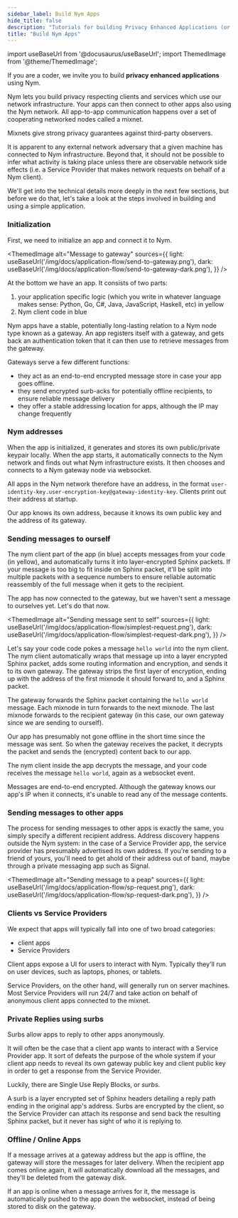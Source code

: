 ```yaml
---
sidebar_label: Build Nym Apps
hide_title: false
description: "Tutorials for building Privacy Enhanced Applications (or integrating existing apps with Nym)"
title: "Build Nym Apps"
---
```


import useBaseUrl from '@docusaurus/useBaseUrl';
import ThemedImage from '@theme/ThemedImage';

If you are a coder, we invite you to build **privacy enhanced applications** using Nym.

Nym lets you build privacy respecting clients and services which use our network infrastructure. Your apps can then connect to other apps also using the Nym network. All app-to-app communication happens over a set of cooperating networked nodes called a mixnet.

Mixnets give strong privacy guarantees against third-party observers.

It is apparent to any external network adversary that a given machine has connected to Nym infrastructure. Beyond that, it should not be possible to infer what activity is taking place unless there are observable network side effects (i.e. a Service Provider that makes network requests on behalf of a Nym client).

We'll get into the technical details more deeply in the next few sections, but before we do that, let's take a look at the steps involved in building and using a simple application.

### Initialization

First, we need to initialize an app and connect it to Nym.

<!-- ![send to gateway](/img/docs/application-flow/send-to-gateway.png) -->
<ThemedImage
  alt="Message to gateway"
  sources={{
    light: useBaseUrl('/img/docs/application-flow/send-to-gateway.png'),
    dark: useBaseUrl('/img/docs/application-flow/send-to-gateway-dark.png'),
  }}
/>

At the bottom we have an app. It consists of two parts:

1. your application specific logic (which you write in whatever language makes sense: Python, Go, C#, Java, JavaScript, Haskell, etc) in yellow
2. Nym client code in blue

Nym apps have a stable, potentially long-lasting relation to a Nym node type known as a gateway. An app registers itself with a gateway, and gets back an authentication token that it can then use to retrieve messages from the gateway.

Gateways serve a few different functions:

- they act as an end-to-end encrypted message store in case your app goes offline.
- they send encrypted surb-acks for potentially offline recipients, to ensure reliable message delivery
- they offer a stable addressing location for apps, although the IP may change frequently

### Nym addresses

When the app is initialized, it generates and stores its own public/private keypair locally. When the app starts, it automatically connects to the Nym network and finds out what Nym infrastructure exists. It then chooses and connects to a Nym gateway node via websocket.

All apps in the Nym network therefore have an address, in the format `user-identity-key.user-encryption-key@gateway-identity-key`. Clients print out their address at startup.

Our app knows its own address, because it knows its own public key and the address of its gateway.

### Sending messages to ourself

The nym client part of the app (in blue) accepts messages from your code (in yellow), and automatically turns it into layer-encrypted Sphinx packets. If your message is too big to fit inside on Sphinx packet, it'll be split into multiple packets with a sequence numbers to ensure reliable automatic reassembly of the full message when it gets to the recipient.

The app has now connected to the gateway, but we haven't sent a message to ourselves yet. Let's do that now.

<!-- ![simplest message send to self](/img/docs/application-flow/simplest-request.png) -->
<ThemedImage
  alt="Sending message sent to self"
  sources={{
    light: useBaseUrl('/img/docs/application-flow/simplest-request.png'),
    dark: useBaseUrl('/img/docs/application-flow/simplest-request-dark.png'),
  }}
/>

Let's say your code code pokes a message `hello world` into the nym client. The nym client automatically wraps that message up into a layer encrypted Sphinx packet, adds some routing information and encryption, and sends it to its own gateway. The gateway strips the first layer of encryption, ending up with the address of the first mixnode it should forward to, and a Sphinx packet.

The gateway forwards the Sphinx packet containing the `hello world` message. Each mixnode in turn forwards to the next mixnode. The last mixnode forwards to the recipient gateway (in this case, our own gateway since we are sending to ourself).

Our app has presumably not gone offline in the short time since the message was sent. So when the gateway receives the packet, it decrypts the packet and sends the (encrypted) content back to our app.

The nym client inside the app decrypts the message, and your code receives the message `hello world`, again as a websocket event.

Messages are end-to-end encrypted. Although the gateway knows our app's IP when it connects, it's unable to read any of the message contents.

### Sending messages to other apps

The process for sending messages to other apps is exactly the same, you simply specify a different recipient address. Address discovery happens outside the Nym system: in the case of a Service Provider app, the service provider has presumably advertised its own address. If you're sending to a friend of yours, you'll need to get ahold of their address out of band, maybe through a private messaging app such as Signal.

<!-- ![service provider messages](/img/docs/application-flow/sp-request.png) -->
<ThemedImage
  alt="Sending message to a peap"
  sources={{
    light: useBaseUrl('/img/docs/application-flow/sp-request.png'),
    dark: useBaseUrl('/img/docs/application-flow/sp-request-dark.png'),
  }}
/>

### Clients vs Service Providers

We expect that apps will typically fall into one of two broad categories:

- client apps
- Service Providers

Client apps expose a UI for users to interact with Nym. Typically they'll run on user devices, such as laptops, phones, or tablets.

Service Providers, on the other hand, will generally run on server machines. Most Service Providers will run 24/7 and take action on behalf of anonymous client apps connected to the mixnet.

### Private Replies using surbs

Surbs allow apps to reply to other apps anonymously.

It will often be the case that a client app wants to interact with a Service Provider app. It sort of defeats the purpose of the whole system if your client app needs to reveal its own gateway public key and client public key in order to get a response from the Service Provider.

Luckily, there are Single Use Reply Blocks, or _surbs_.

A surb is a layer encrypted set of Sphinx headers detailing a reply path ending in the original app's address. Surbs are encrypted by the client, so the Service Provider can attach its response and send back the resulting Sphinx packet, but it never has sight of who it is replying to.

### Offline / Online Apps

If a message arrives at a gateway address but the app is offline, the gateway will store the messages for later delivery. When the recipient app comes online again, it will automatically download all the messages, and they'll be deleted from the gateway disk.

If an app is online when a message arrives for it, the message is automatically pushed to the app down the websocket, instead of being stored to disk on the gateway.
